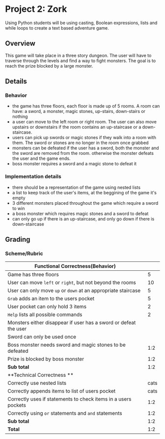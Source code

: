 # Project 2: Zork

Using Python students will be using casting, Boolean expressions, lists and while loops to create a text based adventure game.

## Overview
This game will take place in a three story dungeon. The user will have to traverse through the levels and find a way to fight monsters. The goal is to reach the prize blocked by a large monster. 

## Details 
### Behavior 
* the game has three floors, each floor is made up of 5 rooms. A room can have: a sword, a monster, magic stones, up-stairs, down-stairs or nothing
* a user can move to the left room or right room. The user can also move upstairs or downstairs if the room contains an up-staircase or a down-staircase. 
* users can pick up swords or magic stones if they walk into a room with them. The sword or stones are no longer in the room once grabbed
* monsters can be defeated if the user has a sword, both the monster and the sword are removed from the room. otherwise the monster defeats the user and the game ends. 
* boss monster requires a sword and a magic stone to defeat it
### Implementation details 
* there should be a representation of the game using nested lists
* a list to keep track of the user's items, at the beggining of the game it's empty 
* 3 different monsters placed throughout the game which require a sword to win
* a boss monster which requires magic stones and a sword to defeat
* can only go up if there is an up-staircase, and only go down if there is down-staircase

## Grading 
### Scheme/Rubric
| Functional Correctness(Behavior)                                |     |
| --------------------------------------------------------------- |-----|
| Game has three floors                                           | 5   |
| User can move `left` or `right`, but not beyond the rooms       | 10  |
| User can only move `up` or `down` at an appropriate staircase   | 5   |
| `Grab` adds an item to the users pocket                         | 5   |
|  User pocket can only hold 3 items                              | 2   |
| `Help` lists all possible commands                              | 2   |
| Monsters either disappear if user has a sword or defeat the user|    |
| Sword can only be used once                                     |     | 
| Boss monster needs sword and magic stones to be defeated        | 1:2 |
| Prize is blocked by boss monster                                | 1:2 |
| **Sub total**                                                   | 1:2|
| **Technical Correctness   **                                    | |
| Correctly use nested lists                                      | cats|
| Correctly appends items to list of users pocket                 | cats|
| Correctly uses if statements to check items in a users pockets  | 1:2 |
| Correctly using `or` statements and `and` statements            | 1:2 |
| **Sub total**                                                   | 1:2|
| **Total**                                                       | 1:2|


